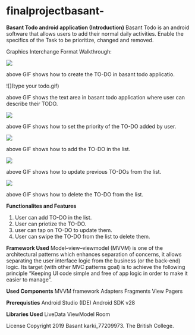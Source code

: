 # finalprojectbasant-

**Basant Todo android application (Introduction)**
Basant Todo is an android software that allows users to add their normal daily activities. Enable the specifics of the Task to be prioritize, changed and removed.

Graphics Interchange Format Walkthrough:

![](create.gif)

above GIF shows how to create the TO-DO in basant todo applicatio.

![](type your todo.gif)

above GIF shows the text area in basant todo application where user can describe their TODO.

![](priority.gif)

above GIF shows how to set the priority of the TO-DO added by user.

![](add.gif)

above GIF shows how to add the TO-DO in the list.

![](update.gif)

above GIF shows how to update previous TO-DOs from the list.

![](delete.gif)

above GIF shows how to delete the TO-DO from the list.


**Functionalites and Features**
1. User can add TO-DO in the list.
2. User can priotize the TO-DO.
3. user can tap on TO-DO to update them.
4. User can swipe the TO-DO from the list to delete them.

**Framework Used**
Model–view–viewmodel (MVVM) is one of the architectural patterns which enhances separation of concerns, it allows separating the user interface logic from the business (or the back-end) logic. Its target (with other MVC patterns goal) is to achieve the following principle “Keeping UI code simple and free of app logic in order to make it easier to manage”.

**Used Components**
MVVM framework
Adapters
Fragments
View Pagers

**Prerequisties**
Android Studio (IDE)
Android SDK v28

**Libraries Used**
LiveData
ViewModel
Room

License
Copyright 2019 Basant karki_77209973. The British College.